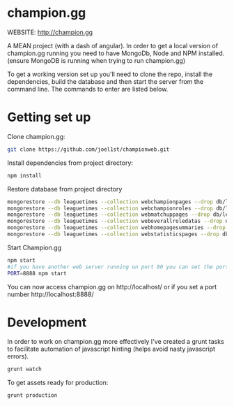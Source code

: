 champion.gg
========
WEBSITE: http://champion.gg

A MEAN project (with a dash of angular).
In order to get a local version of champion.gg running you need to have MongoDb, Node and NPM installed. (ensure MongoDB is running when trying to run champion.gg)

To get a working version set up you'll need to clone the repo, install the dependencies, build the database and then start the server from the command line. 
The commands to enter are listed below.

# Getting set up

Clone champion.gg:
```sh
git clone https://github.com/joel1st/championweb.git
```

Install dependencies from project directory: 
```sh
npm install
```

Restore database from project directory
```sh
mongorestore --db leaguetimes --collection webchampionpages --drop db/leaguetimes/webchampionpages.bson
mongorestore --db leaguetimes --collection webchampionroles --drop db/leaguetimes/webchampionroles.bson
mongorestore --db leaguetimes --collection webmatchuppages --drop db/leaguetimes/webmatchuppages.bson
mongorestore --db leaguetimes --collection weboverallroledatas --drop db/leaguetimes/weboverallroledatas.bson
mongorestore --db leaguetimes --collection webhomepagesummaries --drop db/leaguetimes/webhomepagesummaries.bson
mongorestore --db leaguetimes --collection webstatisticspages --drop db/leaguetimes/webstatisticspages.bson
```

Start Champion.gg
```sh
npm start
#if you have another web server running on port 80 you can set the port as such
PORT=8888 npm start
```
You can now access champion.gg on http://localhost/ or if you set a port number http://localhost:8888/

# Development 

In order to work on champion.gg more effectively I've created a grunt tasks to facilitate automation of javascript hinting (helps avoid nasty javascript errors).
```sh
grunt watch
```

To get assets ready for production:
```sh
grunt production
```
